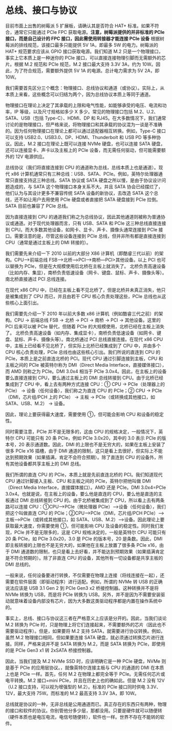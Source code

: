 # 总线、接口与协议

目前市面上出售的树莓派 5 扩展板，请确认其是否符合 HAT+ 标准。如果不符合，通常它只能通过 PCIe FPC 获取电源。**注意，树莓派提供的并非标准的 PCIe 接口，而是自己设计的 FPC 接口，因此需使用转接器才能连接 PCIe 设备** 根据树莓派的排线规范，该接口最多只能提供 5V 1A，即最多 5W 的电力。树莓派的 HAT+ 规范要求应该从 GPIO 接口获取电源。我们知道 M.2 只是一个物理接口，事实上它本质上是一种迷你的 PCIe 接口，可以直接连接物理引脚而无需额外的芯片。根据 M.2 规范和 PCIe 规范，M.2 接口最大支持 3.3V 3A，约为 10W。因此，为了符合规范，需要额外提供 5V 1A 的电源。总计电力需求为 5V 2A，即 10W。

我们需要首先区分三个概念：物理接口、总线协议和通道（或协议）。实际上，从本质上来看，这些概念可以归结为两个，因为总线协议本质上等同于通道。

物理接口在理论上决定了其承载的上限和电气性能，如能够承受的电压、电流和功率，IP 等级，以及尺寸规格如多少 X 多少。常见的物理接口包括 M.2、U.2、SATA、USB（包括 Type-C）、HDMI、DP 和 RJ45。在大多数情况下，我们通常讨论的是物理接口，但严格来说，将物理接口和其承载的协议混为一谈是不准确的。因为任何物理接口在理论上都可以通过适配器相互转换。例如，Type-C 接口可以支持 USB2.0、USB3.0、DP、HDMI、Thunderbolt 和 USB PD 等多种协议。因此，M.2 接口在理论上既可以连接 NVMe 硬盘，也可以连接 SATA 硬盘，还可以连接显卡、声卡以及主板上的 PCIe 设备，而无需任何驱动，但可能需要额外的 12V 电源供应。

总线协议（我们将直接连接到 CPU 的通道称为总线，总线本质上也是通道）。现代 x86 计算机通常只有三种总线：USB、SATA、PCIe。例如，英特尔处理器通常只直接支持这三种总线。SATA 协议或 SATA 硬盘之所以慢，是由于协议设计问题造成的，与 SATA 这个物理接口本身关系不大。并且 SATA 协会已经摆烂了，他们认为与其设计更多不兼容传统 SATA 设备的新协议，去改造 SATA 这个总线，还不如让用户去用使用 PCIe 硬盘或者直接把 SATA 硬盘接到 PCIe 拉倒。SATA 目前也兼容了 PCIe 总线。

因为直接连接到 CPU 的通道我们称之为总线协议，因此其他通道则被称为普通协议或通道。对于现代处理器而言，只有 USB、SATA 和 PCIe 这三种总线直接连接到 CPU。而大多数其他设备，如网卡、显卡、声卡、摄像头通常连接到 PCIe 接口。需要注意的是，尽管这些设备连接到 PCIe 总线，但并非所有都是直接连接到 CPU（通常是通过主板上的 DMI 转接的）。

我们需要先来介绍一下 2010 以前的大部分 X86 计算机（即酷睿三代以前）的架构。CPU——>前端总线 FSB—>北桥—>PCI—>南桥—PCI>其他设备。以上 PCI 也可以替换为 PCIe，但是在大规模使用后北桥在主板上就消失了。 北桥负责高速设备（比如内存、集显），南桥负责低速设备（网卡、键盘、鼠标、声卡、摄像头等）。南北桥直接通过 PCI 总线连接。

在现代 x86 CPU 中，已经在主板上看不见北桥了，但是北桥并未真正消失，他只是被集成到了 CPU 而已，并且由若干 CPU 核心负责处理这些，PCIe 总线也从这些核心上面引出。

我们需要先介绍一下 2010 年以前大多数 x86 计算机（例如酷睿三代之前）的架构。CPU -> 前端总线 FSB -> 北桥 -> PCI -> 南桥 -> PCI -> 其他设备。这里的 PCI 后来可以被 PCIe 替代，但随着 PCIe 的大规模使用，北桥已经在主板上消失了。 北桥负责高速设备（如内存、集成显卡），南桥负责低速设备（如网卡、键盘、鼠标、声卡、摄像头等）。南北桥通过 PCI 总线直接连接。在现代 x86 CPU 中，主板上已经看不见北桥了，但实际上北桥已经集成到了 CPU 中，并由多个 CPU 核心负责处理，PCIe 总线也由这些核心引出。我们所说的直连到 CPU 的 PCIe，本质上是之前直连北桥的 PCI。现代 CPU 通过引脚连接到主板，CPU 和主板之间的 PCIe 被英特尔称为 DMI（Direct Media Interface，直接媒体接口），而 AMD 则称之为 PCIe。DMI 3.0x4 相当于 PCIe 3.0x4。因此，在主板上的设备要么直接连接到 CPU，要么通过主板上的 DMI 总线转接到 CPU。由于北桥已经集成到了 CPU 中，看上去有两种方式连接 CPU：① CPU -> PCIe（处理器上的 PCIe） -> 设备（任何设备），我们称之为直连 CPU 的 PCIe；② CPU -> PCIe（DMI，芯片组/PCH 上的 PCIe） -> 主板 -> PCIe（或转换成其他接口，如 SATA、USB、M.2） -> 设备。

因此，理论上要获得最大速度，需要使用 ①，但可能会影响 CPU 和设备的稳定性。

同时需要注意，PCIe 并不是无限多的，这由 CPU 的规格决定，一般情况下，英特尔 CPU 可能只有 20 条 PCIe，例如 PCIe 3.0x20，其中的 3.0 表示 PCIe 的版本号，20 表示通道数。因此，DMI 的上限也不是无穷大的，如果在主板上安装了很多 PCIe x16 插槽，由于 DMI 通道的限制，这只是看上去很好，但实际上不能达到预期效果（如果插满，肯定不会符合预期）。除了直连到 CPU 的设备外，所有其他设备都共享主板上的 DMI 总线。

我们所谓的直连 CPU 的 PCIe，本质上就是先前直连北桥的 PCI。我们知道现代 CPU 通过针脚接入主板、CPU 和主板之间的 PCIe，英特尔把他叫做 DMI（Direct Media Interface，直接媒体接口）。AMD 还是 PCIe。DMI 3.0x4=PCIe 3.0x4。也就是说，在主板上的设备，要么他是直连的 CPU，要么他是直连的主板通过 DMI 总线转接到 CPU 的。由于北桥被集成到了 CPU，所以看上去有两条路可以连接 CPU：①CPU—>PCIe（微处理器 PCIe）——>设备（任何设备），我们把这个叫做直连 CPU 的 PCIe；②CPU——>PCIe（DMI，芯片组/PCH PCIe）——>主板——>PCIe（或转成其他接口，如 SATA、USB、M.2）——>设备。因此理论上要获取最大速度，你需要使用 ①，但可能影响 CPU 及设备的稳定性。同时我们发现，PCIe 并不是无限多的，这是 CPU 规格决定的，一般是英特尔 CPU 可能只有 20 条 PCIe，如 PCIe 3.0x20，3.0 是 PCIe 的版本号，20 是条数。因此，DMI 即主板转接的上限也不是无穷大的，如果他在主板上放置了很多条 PCIe x16，由于 DMI 通道数的限制，也只是看上去好看，并不能达到预期效果（如果插满肯定是不符合预期的）。除了非直连 CPU 的设备，其他所有一切设备都是共享主板的 DMI 总线的。

一般来说，任何设备要进行转换，不仅需要在物理上连接（将线连接在一起），还需要在软件层面（即驱动程序）进行适配。例如，所谓的 NVMe 转 USB 的正确说法应该是 USB 3.1 Gen 2 到 PCIe Gen3 x2 桥接控制器。这种转换并不是将 NVMe 转换为 USB，而是将 PCIe 转换为 USB。另外，并不是因为不需要安装驱动就意味着设备内部没有芯片，因为大多数这类驱动程序都是内置在操作系统中的。

事实上，总线、接口与协议这三者在严格意义上应该是分开的。因此，当我们谈论 M.2 转换为 PCIe 时，只是物理上将它们连接起来，不需要额外的芯片（因此也不需要驱动程序）。但是，如果要将 M.2 支持 SATA，就需要进行协议转换。例如，虽然 M.2 物理接口相同，但如果要连接 SATA 硬盘，就必须通过转换芯片进行连接。同样，严格来说并不是 SATA 转换为 M.2，而是 SATA 转换为 PCIe，即使用的是 PCIe Gen3 x1 转 2xSATA 桥接控制器。

因此，当我们提及 M.2 NVMe SSD 时，应该明确它是一种 PCIe 硬盘，NVMe 则是基于 PCIe 的应用层协议。，就像英特尔连接主板与 CPU 的通道的 DMI 在本质上也是 PCIe 一样。首先，任何 M.2 在物理上都完全等于 PCIe。无需任何芯片或电平转换。M.2 接口=mini PCIe，并且在历史上也的确如此。但是 M.2 没有 12V （U.2 接口支持，可以视为增强型的 M.2）。标准的 PCIe 接口同时供电 3.3V、12V，最大支持 75W。而标准的 M.2 最高支持 3.3V 3A，即 10W。

总线就是协议的一种，无非总线是公用通道而已。真正存在的东西只有两种，物理的接口和软件的协议。你别管他分多少层，那都没用。只要是硬件就可以随便转（硬件本质也是电压电流，电信号随便转），软件也一样。世界不存在不能转的软件。
